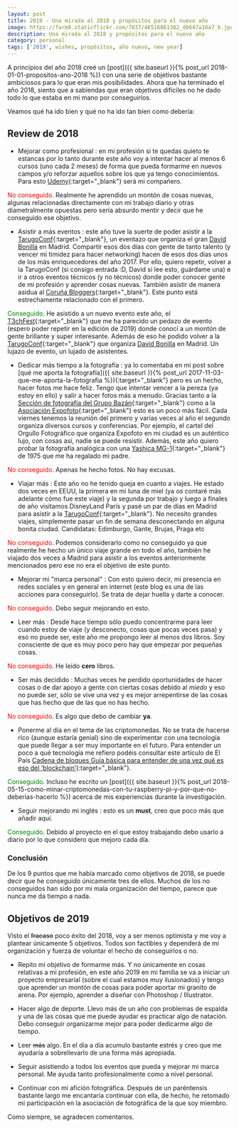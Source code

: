```yaml
---
layout: post
title: 2019 - Una mirada al 2018 y propósitos para el nuevo año
image: https://farm8.staticflickr.com/7837/46516861382_db647a10a7_b.jpg
description: Una mirada al 2018 y propósitos para el nuevo año
category: personal
tags: ['2019', wishes, propósitos, año nuevo, new year]
---
```


A principios del año 2018 creé un [post]({{ site.baseurl }}{% post_url 2018-01-01-propositos-ano-2018 %}) con una serie de objetivos bastante ambiciosos para lo que eran mis posibilidades. Ahora que ha terminado el año 2018, siento que a sabiendas que eran objetivos difíciles no he dado todo lo que estaba en mi mano por conseguirlos.

Veamos qué ha ido bien y qué no ha ido tan bien como debería:

## Review de 2018

- Mejorar como profesional : en mi profesión si te quedas quieto te estancas por lo tanto durante este año voy a intentar hacer al menos 6 cursos (uno cada 2 meses) de forma que pueda formarme en nuevos campos y/o reforzar aquellos sobre los que ya tengo conocimientos. Para esto [Udemy](https://www.udemy.com/){:target="_blank"} será mi compañero. 

<span style="color:red">No conseguido</span>. Realmente he aprendido un montón de cosas nuevas, algunas relacionadas directamente con mi trabajo diario y otras diametralmente opuestas pero sería absurdo mentir y decir que he conseguido ese objetivo.

- Asistir a más eventos : este año tuve la suerte de poder asistir a la [TarugoConf](http://www.tarugoconf.com/){:target="_blank"}, un eventazo que organiza el gran [David Bonilla](http://www.bonillaware.com/) en Madrid. Compartir esos dos días con gente de tanto talento (y vencer mi timidez para hacer networking) hacen de esos dos días unos de los más enriquecedores del año 2017. Por ello, quiero repetir, volver a la TarugoConf (si consigo entrada :D, David si lee esto, guárdame una) e ir a otros eventos técnicos (y no técnicos) donde poder conocer gente de mi profesión y aprender cosas nuevas. También asistir de manera asidua al [Coruña Bloggers](http://corunabloggers.com/){:target="_blank"}. Este punto está estrechamente relacionado con el primero.

<span style="color:green">Conseguido</span>. He asistido a un nuevo evento este año, el [T3chFest](https://t3chfest.uc3m.es/2018/?lang=es){:target="_blank"} que me ha parecido un pedazo de evento (espero poder repetir en la edición de 2019) donde conocí a un montón de gente brillante y super interesante. Además de eso he podido volver a la [TarugoConf](http://www.tarugoconf.com/){:target="_blank"} que organiza [David Bonilla](http://www.bonillaware.com/) en Madrid. Un lujazo de evento, un lujado de asistentes.

- Dedicar más tiempo a la fotografía : ya lo comentaba en mi post sobre [qué me aporta la fotografía]({{ site.baseurl }}{% post_url 2017-11-03-que-me-aporta-la-fotografia %}){:target="_blank"} pero es un hecho, hacer fotos me hace feliz. Tengo que intentar vencer a la pereza (ya estoy en ello) y salir a hacer fotos más a menudo. Gracias tanto a la [Sección de fotografía del Grupo Bazán](http://fotografiagrupobazan.blogspot.com.es/){:target="_blank"} como a la [Asociación Expofoto](http://expofoto.blogspot.es/){:target="_blank"} esto es un poco más fácil. Cada viernes tenemos la reunión del primero y varias veces al año el segundo organiza diversos cursos y conferencias.
Por ejemplo, el cartel del Orgullo Fotográfico que organiza Expofoto en mi ciudad es un auténtico lujo, con cosas así, nadie se puede resistir. Además, este año quiero probar la fotografía analógica con una [Yashica MG-1](https://es.wikipedia.org/wiki/Yashica_MG-1){:target="_blank"} de 1975 que me ha regalado mi padre.

<span style="color:red">No conseguido</span>. Apenas he hecho fotos. No hay excusas.

- Viajar más : Este año no he tenido queja en cuanto a viajes. He estado dos veces en EEUU, la primera en mi luna de miel (ya os contaré más adelante cómo fue este viaje) y la segunda por trabajo y luego a finales de año visitamos DisneyLand París y pasé un par de días en Madrid para asistir a la [TarugoConf](http://www.tarugoconf.com/){:target="_blank"}. No necesito grandes viajes, simplemente pasar un fin de semana desconectando en alguna bonita ciudad. Candidatas: Edimburgo, Gante, Brujas, Praga etc

<span style="color:red">No conseguido</span>. Podemos considerarlo como no conseguido ya que realmente he hecho un único viaje grande en todo el año, también he viajado dos veces a Madrid para asistir a los eventos anteriormente mencionados pero ese no era el objetivo de este punto.

- Mejorar mi "marca personal" : Con esto quiero decir, mi presencia en redes sociales y en general en internet (este blog es una de las acciones para conseguirlo). Se trata de dejar huella y darte a conocer. 

<span style="color:red">No conseguido</span>. Debo seguir mejorando en esto. 

- Leer más : Desde hace tiempo sólo puedo concentrarme para leer cuando estoy de viaje (y desconecto, cosas que pocas veces pasa) y eso no puede ser, este año me propongo leer al menos dos libros. Soy consciente de que es muy poco pero hay que empezar por pequeñas cosas.

<span style="color:red">No conseguido</span>. He leído **cero** libros.

- Ser más decidido : Muchas veces he perdido oportunidades de hacer cosas o de dar apoyo a gente con ciertas cosas debido al _miedo_ y eso no puede ser, sólo se vive una vez y es mejor arrepentirse de las cosas que has hecho que de las que no has hecho.

<span style="color:red">No conseguido</span>. Es algo que debo de cambiar **ya**.

- Ponerme al día en el tema de las criptomonedas. No se trata de hacerse rico (aunque estaría genial) sino de experimentar con una tecnología que puede llegar a ser muy importante en el futuro. Para entender un poco a qué tecnología me refiero podéis consultar este artículo de El País [Cadena de bloques
Guía básica para entender de una vez qué es eso del ‘blockchain’](https://retina.elpais.com/retina/2017/07/13/tendencias/1499945987_724507.html){:target="_blank"}.

<span style="color:green">Conseguido</span>. Incluso he escrito un [post]({{ site.baseurl }}{% post_url 2018-05-15-como-minar-criptomonedas-con-tu-raspberry-pi-y-por-que-no-deberias-hacerlo %}) acerca de mis experiencias durante la investigación.

- Seguir mejorando mi inglés : esto es un __must__, creo que poco más que añadir aquí.

<span style="color:green">Conseguido</span>. Debido al proyecto en el que estoy trabajando debo usarlo a diario por lo que considero que mejoro cada día.

### Conclusión

De los 9 puntos que me había marcado como objetivos de 2018, se puede decir que he conseguido únicamente tres de ellos. Muchos de los no conseguidos han sido por mi mala organización del tiempo, parece que nunca me da tiempo a nada.

## Objetivos de 2019

Visto el ~~fracaso~~ poco éxito del 2018, voy a ser menos optimista y me voy a plantear únicamente 5 objetivos. Todos son factibles y dependerá de mi organización y fuerza de voluntar el hecho de conseguirlos o no.

- Repito mi objetivo de formarme más. Y no únicamente en cosas relativas a mi profesión, en este año 2019 en mi familia se va a iniciar un proyecto empresarial (sobre el cual estamos muy ilusionados) y tengo que aprender un montón de cosas para poder aportar mi granito de arena. Por ejemplo, aprender a diseñar con Photoshop / Illustrator. 

- Hacer algo de deporte. Llevo más de un año con problemas de espalda y una de las cosas que me puede ayudar es practicar algo de natación. Debo conseguir organizarme mejor para poder dedicarme algo de tiempo.

- Leer ~~más~~ algo. En el día a día acumulo bastante estrés y creo que me ayudaría a sobrellevarlo de una forma más apropiada.

- Seguir asistiendo a todos los eventos que pueda y mejorar mi marca personal. Me ayuda tanto profesionalmente como a nivel personal.

- Continuar con mi afición fotográfica. Después de un paréntensis bastante largo me encantaría continuar con ella, de hecho, he retomado mi participación en la asociación de fotográfica de la que soy miembro.

Como siempre, se agradecen comentarios.

















